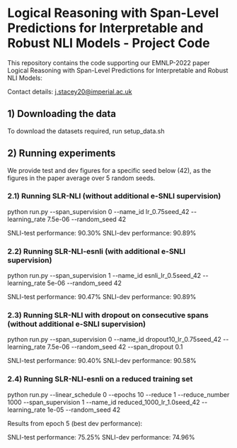 # Logical Reasoning with Span-Level Predictions for Interpretable and Robust NLI Models - Project Code

This repository contains the code supporting our EMNLP-2022 paper Logical Reasoning with Span-Level Predictions for Interpretable and Robust NLI Models:

Contact details: j.stacey20@imperial.ac.uk

## 1) Downloading the data

To download the datasets required, run setup_data.sh

## 2) Running experiments

We provide test and dev figures for a specific seed below (42), as the figures in the paper average over 5 random seeds.

### 2.1) Running SLR-NLI (without additional e-SNLI supervision)

python run.py --span_supervision 0 --name_id lr_0.75seed_42 --learning_rate 7.5e-06 --random_seed 42

SNLI-test performance: 90.30%
SNLI-dev performance:  90.89%

### 2.2) Running SLR-NLI-esnli (with additional e-SNLI supervision)

python run.py --span_supervision 1 --name_id esnli_lr_0.5seed_42 --learning_rate 5e-06 --random_seed 42

SNLI-test performance: 90.47%
SNLI-dev performance:  90.89%

### 2.3) Running SLR-NLI with dropout on consecutive spans (without additional e-SNLI supervision)

python run.py --span_supervision 0 --name_id dropout10_lr_0.75seed_42 --learning_rate 7.5e-06 --random_seed 42 --span_dropout 0.1

SNLI-test performance: 90.40%
SNLI-dev performance:  90.58%

### 2.4) Running SLR-NLI-esnli on a reduced training set

python run.py --linear_schedule 0 --epochs 10 --reduce 1 --reduce_number 1000 --span_supervision 1 --name_id reduced_1000_lr_1.0seed_42 --learning_rate 1e-05 --random_seed 42

Results from epoch 5 (best dev performance):

SNLI-test performance: 75.25%
SNLI-dev performance:  74.96%




